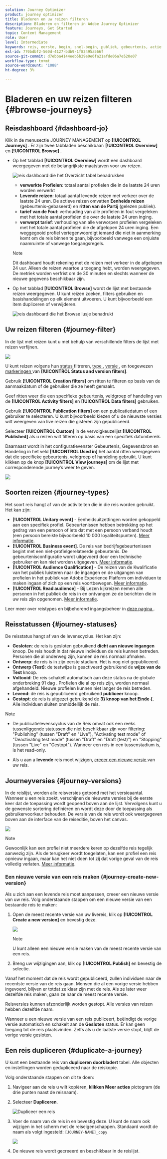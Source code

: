 ```yaml
---
solution: Journey Optimizer
product: journey optimizer
title: Bladeren en uw reizen filteren
description: Bladeren en filteren in Adobe Journey Optimizer
feature: Journeys, Get Started
topic: Content Management
role: User
level: Intermediate
keywords: reis, eerste, begin, snel-begin, publiek, gebeurtenis, actie
exl-id: 770bdbf2-560d-4127-bdb9-1f82495a566f
source-git-commit: d7ebba4144eeb5b29e9e6fa21afde06a7e520e07
workflow-type: tm+mt
source-wordcount: '1088'
ht-degree: 3%

---
```


# Bladeren en uw reizen filteren {#browse-journeys}

## Reisdashboard {#dashboard-jo}

Klik in de menusectie JOURNEY MANAGEMENT op **[!UICONTROL Journeys]** . Er zijn twee tabbladen beschikbaar: **[!UICONTROL Overview]** en **[!UICONTROL Browse]** .


* Op het tabblad **[!UICONTROL Overview]** wordt een dashboard weergegeven met de belangrijkste maatstaven voor uw reizen.

  ![ reis dashboard die het Overzicht tabel ](assets/journeys-dashboard.png) benadrukken

   * **verwerkte Profielen**: totaal aantal profielen die in de laatste 24 uren worden verwerkt
   * **Levende reizen**: totaal aantal levende reizen met verkeer over de laatste 24 uren. De actieve reizen omvatten **Eenheids reizen** (gebeurtenis-gebaseerd) en **ritten van de Partij** (gelezen publiek).
   * **tarief van de Fout**: verhouding van alle profielen in fout vergeleken met het totale aantal profielen die over de laatste 24 uren inging.
   * **verwerpt tarief**: verhouding van alle verworpen profielen vergeleken met het totale aantal profielen die de afgelopen 24 uren inging. Een weggegooid profiel vertegenwoordigt iemand die niet in aanmerking komt om de reis binnen te gaan, bijvoorbeeld vanwege een onjuiste naamruimte of vanwege toegangsregels.

  >[!NOTE]
  >
  >Dit dashboard houdt rekening met de reizen met verkeer in de afgelopen 24 uur. Alleen de reizen waartoe u toegang hebt, worden weergegeven. De metriek worden verfrist om de 30 minuten en slechts wanneer de nieuwe gegevens beschikbaar zijn.


* Op het tabblad **[!UICONTROL Browse]** wordt de lijst met bestaande reizen weergegeven. U kunt reizen zoeken, filters gebruiken en basishandelingen op elk element uitvoeren. U kunt bijvoorbeeld een item dupliceren of verwijderen.

  ![ reis dashboard die het Browse lusje benadrukt ](assets/journeys-browse.png)

## Uw reizen filteren {#journey-filter}

In de lijst met reizen kunt u met behulp van verschillende filters de lijst met reizen verfijnen.

![](assets/filter-journeys.png)

U kunt reizen volgens hun [ status ](#journey-statuses) filtreren, [ type ](#journey-types), [ versie ](#journey-versions), en toegewezen [ markeringen ](../start/search-filter-categorize.md#tags) van **[!UICONTROL Status and version filters]**.

Gebruik **[!UICONTROL Creation filters]** om ritten te filteren op basis van de aanmaakdatum of de gebruiker die ze heeft gemaakt.

Geef ritten weer die een specifieke gebeurtenis, veldgroep of handeling van de **[!UICONTROL Activity filters]** en **[!UICONTROL Data filters]** gebruiken.

Gebruik **[!UICONTROL Publication filters]** om een publicatiedatum of een gebruiker te selecteren. U kunt bijvoorbeeld kiezen of u de nieuwste versies wilt weergeven van live reizen die gisteren zijn gepubliceerd.

Selecteer **[!UICONTROL Custom]** in de vervolgkeuzelijst **[!UICONTROL Published]** als u reizen wilt filteren op basis van een specifiek datumbereik.

Daarnaast wordt in het configuratievenster Gebeurtenis, Gegevensbron en Handeling in het veld **[!UICONTROL Used in]** het aantal ritten weergegeven dat die specifieke gebeurtenis, veldgroep of handeling gebruikt. U kunt klikken op de knop **[!UICONTROL View journeys]** om de lijst met corresponderende journey’s weer te geven.

![](assets/journey3bis.png)


## Soorten reizen {#journey-types}

Het soort reis hangt af van de activiteiten die in die reis worden gebruikt. Het kan zijn:

* **[!UICONTROL Unitary event]** - Eenheidsuitzettingen worden gekoppeld aan een specifiek profiel. Gebeurtenissen hebben betrekking op het gedrag van een persoon of iets dat met een persoon verband houdt (een persoon bereikte bijvoorbeeld 10 000 loyaliteitspunten). [Meer informatie](../event/about-events.md).
* **[!UICONTROL Business event]**. De reis van bedrijfsgebeurtenissen begint met een niet-profielgerelateerde gebeurtenis. De gebeurtenisconfiguratie wordt uitgevoerd door een technische gebruiker en kan niet worden uitgegeven. [Meer informatie](../event/about-events.md).
* **[!UICONTROL Audience Qualification]** - De reizen van de Kwalificatie van het publiek luisteren naar de ingangen en de uitgangen van profielen in het publiek van Adobe Experience Platform om individuen te maken ingaan of zich op een reis voortbewegen. [Meer informatie](audience-qualification-events.md).
* **[!UICONTROL Read audience]** - Bij Lezen kijkreizen nemen alle personen in het publiek de reis in en ontvangen ze de berichten die in uw reis zijn opgenomen.  [Meer informatie](read-audience.md).


Leer meer over reistypes en bijbehorend ingangsbeheer in [ deze pagina ](entry-management.md).

## Reisstatussen {#journey-statuses}

De reisstatus hangt af van de levenscyclus. Het kan zijn:

* **Gesloten**: de reis is gesloten gebruikend **dicht aan nieuwe ingangen** knoop. De reis houdt in dat nieuwe individuen de reis kunnen betreden. Personen die al onderweg zijn, kunnen de reis normaal afmaken.
* **Ontwerp**: de reis is in zijn eerste stadium. Het is nog niet gepubliceerd.
* **Ontwerp (Test)**: de testwijze is geactiveerd gebruikend de **wijze van de Test** knoop.
* **Voltooid**: De reis schakelt automatisch aan deze status na de globale onderbreking 91 dag [ ](journey-properties.md#global_timeout). Profielen die al op reis zijn, worden normaal afgehandeld. Nieuwe profielen kunnen niet langer de reis betreden.
* **Levend**: de reis is gepubliceerd gebruikend **publiceer** knoop.
* **Gestopt**: de reis is uitgezet gebruikend de **3} knoop van het Einde {.** Alle individuen sluiten onmiddellijk de reis.

>[!NOTE]
>
>* De publicatielevenscyclus van de Reis omvat ook een reeks tussenliggende statussen die niet beschikbaar zijn voor filtering: &quot;Publishing&quot; (tussen &quot;Draft&quot; en &quot;Live&quot;), &quot;Activating test mode&quot; of &quot;Deactivating test mode&quot; (tussen &quot;Draft&quot; en &quot;Draft (test)&quot;) en &quot;Stopping&quot; (tussen &quot;Live&quot; en &quot;Gestopt&quot;). Wanneer een reis in een tussenstadium is, is het read-only.
>
>* Als u aan a **levende** reis moet wijzigen, [ creeer een nieuwe versie ](#journey-versions) van uw reis.


## Journeyversies {#journey-versions}

In de reislijst, worden alle reisversies getoond met het versieaantal. Wanneer u een reis zoekt, verschijnen de nieuwste versies bij de eerste keer dat de toepassing wordt geopend boven aan de lijst. Vervolgens kunt u de gewenste sortering definiëren en wordt deze door de toepassing als gebruikervoorkeur behouden. De versie van de reis wordt ook weergegeven boven aan de interface van de reiseditie, boven het canvas.

![](assets/journeyversions1.png)

>[!NOTE]
>
>Gewoonlijk kan een profiel niet meerdere keren op dezelfde reis tegelijk aanwezig zijn. Als de terugkeer wordt toegelaten, kan een profiel een reis opnieuw ingaan, maar kan het niet doen tot zij dat vorige geval van de reis volledig verlaten. [Meer informatie](end-journey.md).

### Een nieuwe versie van een reis maken {#journey-create-new-version}

Als u zich aan een levende reis moet aanpassen, creeer een nieuwe versie van uw reis. Volg onderstaande stappen om een nieuwe versie van een bestaande reis te maken:

1. Open de meest recente versie van uw livereis, klik op **[!UICONTROL Create a new version]** en bevestig deze.

   ![](assets/journeyversions2.png)

   >[!NOTE]
   >
   >U kunt alleen een nieuwe versie maken van de meest recente versie van een reis.

1. Breng uw wijzigingen aan, klik op **[!UICONTROL Publish]** en bevestig de selectie.

Vanaf het moment dat de reis wordt gepubliceerd, zullen individuen naar de recentste versie van de reis gaan. Mensen die al een vorige versie hebben ingevoerd, blijven er totdat ze klaar zijn met de reis. Als ze later weer dezelfde reis maken, gaan ze naar de meest recente versie.

Reisversies kunnen afzonderlijk worden gestopt. Alle versies van reizen hebben dezelfde naam.

Wanneer u een nieuwe versie van een reis publiceert, beëindigt de vorige versie automatisch en schakelt aan de **Gesloten** status. Er kan geen toegang tot de reis plaatsvinden. Zelfs als u de laatste versie stopt, blijft de vorige versie gesloten.



## Een reis dupliceren {#duplicate-a-journey}

U kunt een bestaande reis van **dupliceren doorbladert** tabel. Alle objecten en instellingen worden gedupliceerd naar de reiskopie.

Volg onderstaande stappen om dit te doen:

1. Navigeer aan de reis u wilt kopiëren, **klikken Meer acties** pictogram (de drie punten naast de reisnaam).
1. Selecteer **Dupliceren**.

   ![ Dupliceer een reis ](assets/duplicate-jo.png)

1. Voer de naam van de reis in en bevestig deze. U kunt de naam ook wijzigen in het scherm met de reiseigenschappen. Standaard wordt de naam als volgt ingesteld: `[JOURNEY-NAME]_copy`

   ![](assets/duplicate-jo2.png)

1. De nieuwe reis wordt gecreeerd en beschikbaar in de reislijst.
